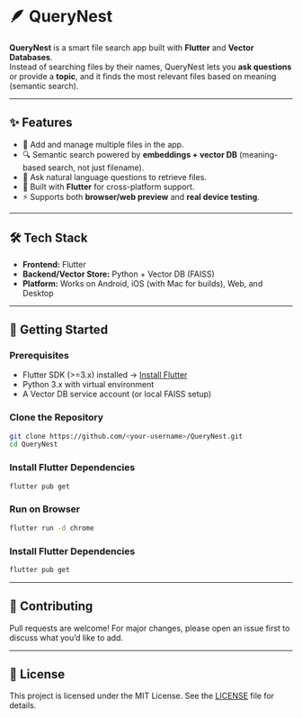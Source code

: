 # 🪶 QueryNest

**QueryNest** is a smart file search app built with **Flutter** and **Vector Databases**.  
Instead of searching files by their names, QueryNest lets you **ask questions** or provide a **topic**, and it finds the most relevant files based on meaning (semantic search).  

---

## ✨ Features
- 📂 Add and manage multiple files in the app.  
- 🔍 Semantic search powered by **embeddings + vector DB** (meaning-based search, not just filename).  
- 🧠 Ask natural language questions to retrieve files.  
- 📱 Built with **Flutter** for cross-platform support.  
- ⚡ Supports both **browser/web preview** and **real device testing**.  

---

## 🛠️ Tech Stack
- **Frontend:** Flutter  
- **Backend/Vector Store:** Python + Vector DB (FAISS)  
- **Platform:** Works on Android, iOS (with Mac for builds), Web, and Desktop  

---

## 🚀 Getting Started

### Prerequisites
- Flutter SDK (>=3.x) installed → [Install Flutter](https://docs.flutter.dev/get-started/install)  
- Python 3.x with virtual environment  
- A Vector DB service account (or local FAISS setup)

### Clone the Repository
```bash
git clone https://github.com/<your-username>/QueryNest.git
cd QueryNest
```

### Install Flutter Dependencies
```bash
flutter pub get
```

### Run on Browser
```bash
flutter run -d chrome
```

### Install Flutter Dependencies
```bash
flutter pub get
```

---

## 🤝 Contributing
Pull requests are welcome! For major changes, please open an issue first to discuss what you’d like to add.

---

## 📜 License
This project is licensed under the MIT License. See the [LICENSE](LICENSE) file for details.

